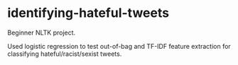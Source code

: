 # identifying-hateful-tweets
Beginner NLTK project. 

Used logistic regression to test out-of-bag and TF-IDF feature extraction for classifying hateful/racist/sexist tweets. 
